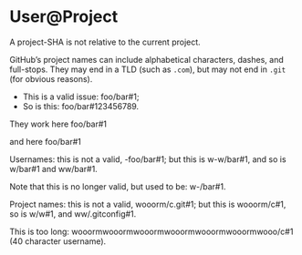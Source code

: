 # User@Project

A project-SHA is not relative to the current project.

GitHub’s project names can include alphabetical characters, dashes, and full-stops. They may end in a TLD (such as `.com`), but may not end in `.git` (for obvious reasons).

*   This is a valid issue: foo/bar#1;
*   So is this: foo/bar#123456789.

They work here
foo/bar#1

and here
    foo/bar#1

Usernames: this is not a valid, -foo/bar#1; but this is w-w/bar#1, and so is w/bar#1 and ww/bar#1.

Note that this is no longer valid, but used to be: w-/bar#1.

Project names: this is not a valid, wooorm/c.git#1; but this is wooorm/c#1, so is w/w#1, and ww/.gitconfig#1.

This is too long: wooormwooormwooormwooormwooormwooormwooo/c#1 (40 character username).
